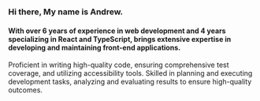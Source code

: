 ### Hi there, My  name is Andrew.
#### With over 6 years of experience in web development and 4 years specializing in React and TypeScript, brings extensive expertise in developing and maintaining front-end applications.
Proficient in writing high-quality code, ensuring comprehensive test coverage, and utilizing accessibility tools. Skilled in planning and executing development tasks, analyzing and evaluating results to ensure high-quality outcomes.


<!--
**andrewstepanets/andrewstepanets** is a ✨ _special_ ✨ repository because its `README.md` (this file) appears on your GitHub profile.

Here are some ideas to get you started:

- 🔭 I’m currently working on ...
- 🌱 I’m currently learning ...
- 👯 I’m looking to collaborate on ...
- 🤔 I’m looking for help with ...
- 💬 Ask me about ...
- 📫 How to reach me: ...
- 😄 Pronouns: ...
- ⚡ Fun fact: ...
-->
